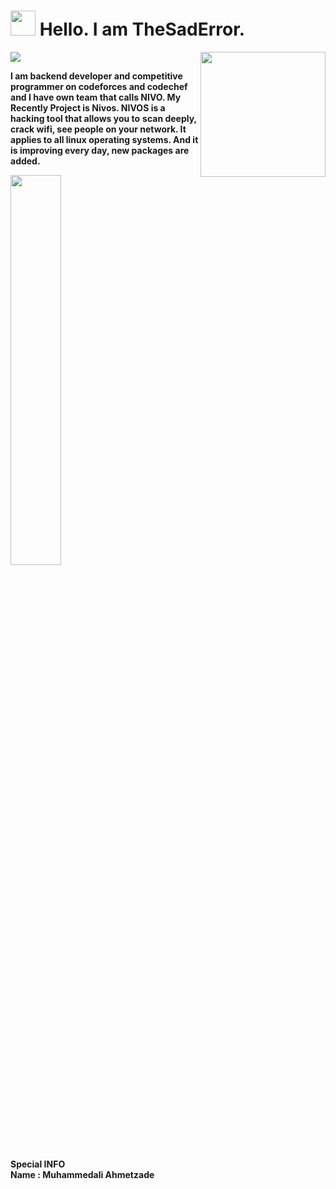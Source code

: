 <h1><img src="https://emojis.slackmojis.com/emojis/images/1531849430/4246/blob-sunglasses.gif?1531849430" width="40"/> Hello. I am TheSadError.</h1>
<img align='right' src='https://user-images.githubusercontent.com/5713670/87202985-820dcb80-c2b6-11ea-9f56-7ec461c497c3.gif' width='200'>

![](https://visitor-badge.glitch.me/badge?page_id=TheSadError.TheSadError)

**I am backend developer and competitive programmer on codeforces and codechef and I have own team that calls NIVO. My Recently Project is Nivos. NIVOS is a hacking tool that allows you to** **scan deeply, crack wifi, see people on your network. It applies to all linux operating systems. And it is improving every day, new packages are added.**

<img width="40%" align="center" src="https://github-readme-stats-eight-theta.vercel.app/api?username=TheSadError&show_icons=true&theme=dark&include_all_commits=true&count_private=true" />

**Special INFO**\
**Name : Muhammedali Ahmetzade**
